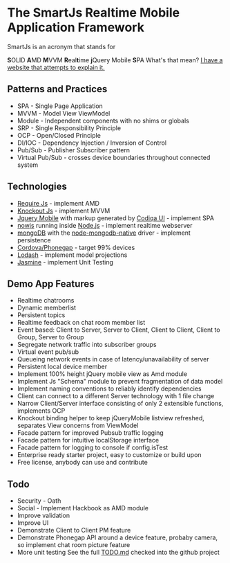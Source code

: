 The SmartJs Realtime Mobile Application Framework
=======

SmartJs is an acronym that stands for

**S**OLID **A**MD **M**VVM **R**eal**t**ime **j**Query Mobile **S**PA
What's that mean?  [I have a website that attempts to explain it.](http://www.programico.com/smartjs.html)

Patterns and Practices
-------
* SPA - Single Page Application
* MVVM - Model View ViewModel
* Module - Independent components with no shims or globals
* SRP - Single Responsibility Principle
* OCP - Open/Closed Principle
* DI/IOC - Dependency Injection / Inversion of Control
* Pub/Sub - Publisher Subscriber pattern
* Virtual Pub/Sub - crosses device boundaries throughout connected system

Technologies
-------
* [Require Js](http://requirejs.org/) - implement AMD
* [Knockout Js](http://knockoutjs.com/) - implement MVVM
* [Jquery Mobile](http://jquerymobile.com/) with markup generated by [Codiqa UI](http://www.codiqa.com/) - implement SPA
* [nowjs](http://nowjs.com/) running inside [Node.js](http://nodejs.org/) - implement realtime webserver
* [mongoDB](http://www.mongodb.org/) with the [node-mongodb-native](https://github.com/mongodb/node-mongodb-native) driver - implement persistence
* [Cordova/Phonegap](http://phonegap.com/) - target 99% devices
* [Lodash](http://lodash.com/) - implement model projections
* [Jasmine](http://pivotal.github.com/jasmine/) - implement Unit Testing

Demo App Features
-------
* Realtime chatrooms
* Dynamic memberlist
* Persistent topics
* Realtime feedback on chat room member list
* Event based: Client to Server, Server to Client, Client to Client, Client to Group, Server to Group
* Segregate network traffic into subscriber groups
* Virtual event pub/sub
* Queueing network events in case of latency/unavailability of server
* Persistent local device member
* Implement 100% height jQuery mobile view as Amd module
* Implement Js "Schema" module to prevent fragmentation of data model
* Implement naming conventions to reliably identify dependencies
* Client can connect to a different Server technology with 1 file change
* Narrow Client/Server interface consisting of only 2 extensible functions, implements OCP
* Knockout binding helper to keep jQueryMobile listview refreshed, separates View concerns from ViewModel
* Facade pattern for improved Pubsub traffic logging
* Facade pattern for intuitive localStorage interface
* Facade pattern for logging to console if config.isTest
* Enterprise ready starter project, easy to customize or build upon
* Free license, anybody can use and contribute

Todo
-------
* Security - Oath
* Social - Implement Hackbook as AMD module
* Improve validation
* Improve UI
* Demonstrate Client to Client PM feature
* Demonstrate Phonegap API around a device feature, probaby camera, so implement chat room picture feature
* More unit testing
See the full [TODO.md](./planning/TODO.md) checked into the github project